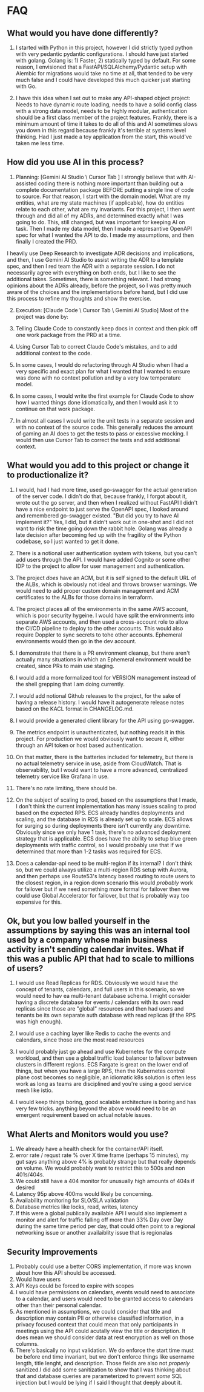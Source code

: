 # FAQ

## What would you have done differently?

1. I started with Python in this project, however I did strictly typed python with very pedantic pydantic configurations. I should have just started with golang. Golang is: 1) Faster, 2) statically typed by default. For some reason, I envisioned that a FastAPI/SQLAlchemy/Pydantic setup with Alembic for migrations would take no time at all, that tended to be very much false and I could have developed this much quicker just starting with Go.

2. I have this idea when I set out to make any API-shaped object project: Needs to have dynamic route loading, needs to have a solid config class with a strong data model, needs to be highly modular, authentication should be a first class member of the project features. Frankly, there is a minimum amount of time it takes to do all of this and AI sometimes slows you down in this regard because frankly it's terrible at systems level thinking. Had I just made a toy application from the start, this would've taken me less time.

## How did you use AI in this process?

1. Planning: [Gemini AI Studio \ Cursor Tab ]
I strongly believe that with AI-assisted coding there is nothing more important than building out a complete documentation package BEFORE putting a single line of code to source. For that reason, I start with the domain model. What are my entities, what are my state machines (if applicable), how do entities relate to each other, what are my invariants. For this project, I then went through and did all of my ADRs, and determined exactly what I was going to do. This, still changed, but was important for keeping AI on task. Then I made my data model, then I made a represantive OpenAPI spec for what I wanted the API to do. I made my assumptions, and then finally I created the PRD. 

I heavily use Deep Research to investigate ADR decisions and implications, and then, I use Gemini AI Studio to assist writing the ADR to a template spec, and then I red team the ADR with a separate session. I do not necessarily agree with everything on both ends, but I like to see the additional takes. Sometimes, there is something relevant. I had strong opinions about the ADRs already, before the project, so I was pretty much aware of the choices and the implementations before hand, but I did use this process to refine my thoughts and show the exercise.

2. Execution: [Claude Code \ Cursor Tab \ Gemini AI Studio]
Most of the project was done by:

1. Telling Claude Code to constantly keep docs in context and then pick off one work package from the PRD at a time. 
2. Using Cursor Tab to correct Claude Code's mistakes, and to add additional context to the code.
3. In some cases, I would do refactoring through AI Studio when I had a very specific and exact plan for what I wanted that I wanted to ensure was done with no context pollution and by a very low temperature model. 
4. In some cases, I would write the first example for Claude Code to show how I wanted things done idiomatically, and then I would ask it to continue on that work package. 
5. In almost all cases I would write the unit tests in a separate session and with no context of the source code. This generally reduces the amount of gaming an AI does to get the tests to pass or excessive mocking. I would then use Cursor Tab to correct the tests and add additional context.

## What would you add to this project or change it to productionalize it?
1. I would, had I had more time, used go-swagger for the actual generation of the server code. I didn't do that, because frankly, I forgot about it, wrote out the go server, and then when I realized without FastAPI I didn't have a nice endpoint to just serve the OpenAPI spec, I looked around and remembered go-swagger existed. "But did you try to have AI implement it?" Yes, I did, but it didn't work out in one-shot and I did not want to risk the time going down the rabbit hole. Golang was already a late decision after becoming fed up with the fragility of the Python codebase, so I just wanted to get it done.

2. There is a notional user authentication system with tokens, but you can't add users through the API. I would have added Cognito or some other IDP to the project to allow for user management and authentication.

3. The project *does* have an ACM, but it is self signed to the default URL of the ALBs, which is obviously not ideal and throws browser warnings. We would need to add proper custom domain management and ACM certificates to the ALBs for those domains in terraform. 

4. The project places all of the environments in the same AWS account, which is poor security hygeine. I would have split the environments into separate AWS accounts, and then used a cross-account role to allow the CI/CD pipeline to deploy to the other accounts. This would also require Doppler to sync secrets to tohe other accounts. Ephemeral environments would then go in the dev account.

5. I demonstrate that there is a PR environment cleanup, but there aren't actually many situations in which an Ephemeral environment would be created, since PRs to main use staging.

6. I would add a more formalized tool for VERSION management instead of the shell grepping that I am doing currently.

7. I would add notional Github releases to the project, for the sake of having a release history. I would have it autogenerate release notes based on the KACL format in CHANGELOG.md.

8. I would provide a generated client library for the API using go-swagger.

9. The metrics endpoint is unauthenticated, but nothing reads it in this project. For production we would obviously want to secure it, either through an API token or host based authentication.

10. On that matter, there is the batteries included for telemetry, but there is no actual telemetry service in use, aside from CloudWatch. That is observability, but I would want to have a more advanced, centralized telemetry service like Grafana in use.

11. There's no rate limiting, there should be.

12. On the subject of scaling to prod, based on the assumptions that I made, I don't think the current implementation has many issues scaling to prod based on the expected RPS. ECS already handles deployments and scaling, and the database in RDS is already set up to scale. ECS allows for surging so during deployments there isn't currently any downtime. Obviously since we only have 1 task, there's no advanced deployment strategy that is applicable. ECS does have the ability to setup blue green deployments with traffic control, so I would probably use that if we determined that more than 1-2 tasks was required for ECS. 

13. Does a calendar-api need to be multi-region if its internal? I don't think so, but we could always utilize a multi-region RDS setup with Aurora, and then perhaps use Route53's latency based routing to route users to the closest region, in a region down scenario this would *probably* work for failover but if we need something more formal for failover then we could use Global Accelerator for failover, but that is probably way too expensive for this.

## Ok, but you low balled yourself in the assumptions by saying this was an internal tool used by a company whose main business activity isn't sending calendar invites. What if this was a public API that had to scale to millions of users?
1. I would use Read Replicas for RDS. Obviously we would have the concept of tenants, calendars, and full users in this scenario, so we would need to hav ea multi-tenant database schema. I might consider having a discrete database for events / calendars with its own read replicas since those are "global" resources and then had users and tenants be its own separate auth database with read replicas (if the RPS was high enough). 

2. I would use a caching layer like Redis to cache the events and calendars, since those are the most read resources

3. I would probably just go ahead and use Kubernetes for the compute workload, and then use a global traffic load balancer to failover between clusters in different regions. ECS Fargate is great on the lower end of things, but when you have a large RPS, then the Kubernetes control plane cost becomes so negligible, an idiomatic k8s solution is often less work as long as teams are disciplined and you're using a good service mesh like istio. 

4. I would keep things boring, good scalable architecture is boring and has very few tricks. anything beyond the above would need to be an emergent requirement based on actual notable issues. 

## What Alerts and Monitors would you use?
1. We already have a health check for the container/API itself. 
2. error rate / requst rate % over X time frame (perhaps 15 minutes), my gut says anything above 4% is probably strange but that really depends on volume. We would probably want to restrict this to 500s and non 401s/404s.
3. We could still have a 404 monitor for unusually high amounts of 404s if desired
4. Latency 95p above 400ms would likely be concerning.
5. Availability monitoring for SLO/SLA validation
6. Database metrics like locks, read, writes, latency
7. If this were a global publically available API I would also implement a monitor and alert for traffic falling off more than 33% Day over Day during the same time period per day, that could often point to a regional networking issue or another availaiblity issue that is regionalas

## Security Improvements
1. Probably could use a better CORS implementation, if more was known about how this API should be accessed.
2. Would have users
3. API Keys could be forced to expire with scopes
4. I would have permissions on calendars, events would need to associate to a calendar, and users would need to be granted access to calendars other than their personal calendar.
5. As mentioned in assumptions, we could consider that title and description may contain PII or otherwise classified information, in a privacy focused context that could mean that only participants in meetings using the API could acutally view the title or description. It does mean we should consider data at rest encryption as well on those columns.
6. There's basically no input validation. We do enforce the start time must be before end time invariant, but we don't enforce things like username length, title lenght, and description. Those fields are also not *properly* sanitized.I did add some sanitization to show that I was thinking about that and database queries are parameterized to prevent *some* SQL injection but I would be lying if I said I thought that deeply about it. 